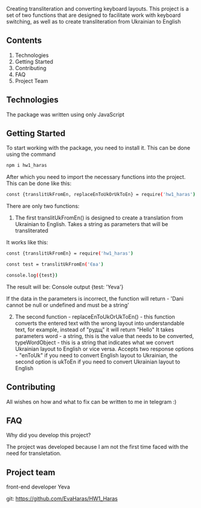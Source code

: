 Creating transliteration and converting keyboard layouts.
This project is a set of two functions that are designed to facilitate work with keyboard switching, as well as to create transliteration from Ukrainian to English

## Contents

1. Technologies
2. Getting Started
3. Contributing
4. FAQ
5. Project Team

## Technologies

The package was written using only JavaScript

## Getting Started

To start working with the package, you need to install it. This can be done using the command

```bash
npm i hw1_haras
```

After which you need to import the necessary functions into the project. This can be done like this:

```bash
const {translitUkFromEn, replaceEnToUkOrUkToEn} = require('hw1_haras')
```

There are only two functions:
1. The first translitUkFromEn() is designed to create a translation from Ukrainian to English. Takes a string as parameters that will be transliterated

It works like this:

```bash
const {translitUkFromEn} = require('hw1_haras')

const test = translitUkFromEn('Єва')

console.log({test})

```

The result will be:
Console output
{test: 'Yeva'}

If the data in the parameters is incorrect, the function will return - 'Dani cannot be null or undefined and must be a string'

2. The second function - replaceEnToUkOrUkToEn() - this function converts the entered text with the wrong layout into understandable text, for example, instead of "рудщ" it will return "Hello"
It takes parameters word - a string, this is the value that needs to be converted, typeWordObject - this is a string that indicates what we convert Ukrainian layout to English or vice versa. Accepts two response options - "enToUk" if you need to convert English layout to Ukrainian, the second option is ukToEn if you need to convert Ukrainian layout to English

## Contributing

All wishes on how and what to fix can be written to me in telegram :)

## FAQ

Why did you develop this project?

The project was developed because I am not the first time faced with the need for transletation.

## Project team

front-end developer Yeva

git: https://github.com/EvaHaras/HW1_Haras